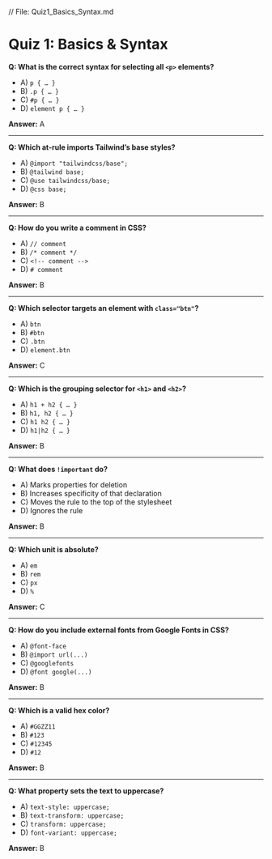 // File: Quiz1_Basics_Syntax.md
# Quiz 1: Basics & Syntax

**Q: What is the correct syntax for selecting all `<p>` elements?**  
- A) `p { … }`  
- B) `.p { … }`  
- C) `#p { … }`  
- D) `element p { … }`  

**Answer:** A  

---  

**Q: Which at-rule imports Tailwind’s base styles?**  
- A) `@import "tailwindcss/base";`  
- B) `@tailwind base;`  
- C) `@use tailwindcss/base;`  
- D) `@css base;`  

**Answer:** B  

---  

**Q: How do you write a comment in CSS?**  
- A) `// comment`  
- B) `/* comment */`  
- C) `<!-- comment -->`  
- D) `# comment`  

**Answer:** B  

---  

**Q: Which selector targets an element with `class="btn"`?**  
- A) `btn`  
- B) `#btn`  
- C) `.btn`  
- D) `element.btn`  

**Answer:** C  

---  

**Q: Which is the grouping selector for `<h1>` and `<h2>`?**  
- A) `h1 + h2 { … }`  
- B) `h1, h2 { … }`  
- C) `h1 h2 { … }`  
- D) `h1|h2 { … }`  

**Answer:** B  

---  

**Q: What does `!important` do?**  
- A) Marks properties for deletion  
- B) Increases specificity of that declaration  
- C) Moves the rule to the top of the stylesheet  
- D) Ignores the rule  

**Answer:** B  

---  

**Q: Which unit is absolute?**  
- A) `em`  
- B) `rem`  
- C) `px`  
- D) `%`  

**Answer:** C  

---  

**Q: How do you include external fonts from Google Fonts in CSS?**  
- A) `@font-face`  
- B) `@import url(...)`  
- C) `@googlefonts`  
- D) `@font google(...)`  

**Answer:** B  

---  

**Q: Which is a valid hex color?**  
- A) `#GGZZ11`  
- B) `#123`  
- C) `#12345`  
- D) `#12`  

**Answer:** B  

---  

**Q: What property sets the text to uppercase?**  
- A) `text-style: uppercase;`  
- B) `text-transform: uppercase;`  
- C) `transform: uppercase;`  
- D) `font-variant: uppercase;`  

**Answer:** B  

